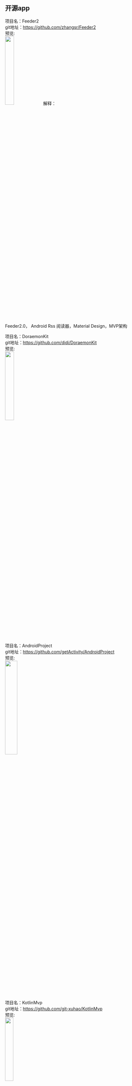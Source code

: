 
## 开源app<br>


项目名：Feeder2<br>
git地址：https://github.com/zhangsr/Feeder2<br>
预览:<br>
<img src="https://github.com/zhangsr/Image/raw/master/feeder_logo.png?raw=true" width="24%" />
解释：<br>
Feeder2.0， Android Rss 阅读器，Material Design，MVP架构<br>

项目名：DoraemonKit<br>
git地址：https://github.com/didi/DoraemonKit<br>
预览:<br>
<img src="https://camo.githubusercontent.com/9e864d979c437418e05e38fa314b461da0c56d52/68747470733a2f2f6a617665722e6f73732d636e2d7368616e676861692e616c6979756e63732e636f6d2f323031392f446f7261656d6f6e4b6974486f6d652e6a7067" width="24%" />

项目名：AndroidProject<br>
git地址：https://github.com/getActivity/AndroidProject<br>
预览:<br>
<img src="https://github.com/getActivity/AndroidProject/raw/master/picture/1.gif" width="28%" />

项目名：KotlinMvp<br>
git地址：https://github.com/git-xuhao/KotlinMvp<br>
预览:<br>
<img src="https://github.com/git-xuhao/KotlinMvp/raw/master/screenshot/kotlin-mvp-1.gif" width="23%" />

项目名：z_comic_new<br>
git地址：https://github.com/zhhr1122/z_comic_new<br>
预览:<br>
<img src="https://github.com/zhhr1122/ZElasticRefreshScrollView/raw/master/image/image1.gif?raw=true?raw=true" width="28%" />

项目名：CloudReader<br>
git地址：https://github.com/youlookwhat/CloudReader<br>
预览:<br>
<img src="https://github.com/youlookwhat/CloudReader/raw/master/file/page_gank_00.png" width="28%" />

项目名：Android-AlarmManagerClock<br>
git地址：https://github.com/loonggg/Android-AlarmManagerClock<br>
预览:<br>
<img src="https://raw.githubusercontent.com/loonggg/BlogImages/master/AlarmManager/ssdsfsdfs.gif" width="28%" />

项目名：DouYu<br>
git地址：https://github.com/TeamCodeForGit/DouYu<br>
预览:<br>
<img src="https://github.com/mykj/DouYu/raw/master/upload_image/DACCBB63F4390F462D498615DCAA4BC7.png" width="28%" />

项目名：PopularMovies<br>
git地址：https://github.com/vpaliyX/PopularMovies<br>
预览:<br>
<img src="https://github.com/vpaliyX/PopularMovies/raw/master/art/ezgif.com-video-to-gif(14).gif" width="28%" />

项目名：KingTV<br>
git地址：https://github.com/jenly1314/KingTV<br>
预览:<br>
<img src="https://github.com/jenly1314/KingTV/raw/master/pictures/gif.gif" width="28%" />

项目名：bilibili-android-client<br>
git地址：https://github.com/HotBitmapGG/bilibili-android-client<br>
预览:<br>
<img src="https://github.com/HotBitmapGG/bilibili-android-client/raw/master-x/art/03.png" width="30%" />

项目名：TranslateApp<br>
git地址：https://github.com/maoruibin/TranslateApp<br>
预览:<br>
<img src="https://camo.githubusercontent.com/30c31811825de0e59dea6c440bb1f186af26fa30/687474703a2f2f3778723967782e636f6d312e7a302e676c622e636c6f7564646e2e636f6d2f67642e676966" width="30%" />

项目名：Firebucket<br>
git地址：https://github.com/remychantenay/Firebucket<br>
预览:<br>
<img src="https://raw.githubusercontent.com/remychantenay/Firebucket/master/art/screenshots.jpg" width="30%" />


项目名：LabCoat<br>
git地址：https://github.com/Commit451/LabCoat<br>
预览:<br>
<img src="https://camo.githubusercontent.com/5658b591f82ab6ff2494bdf3a518fc74b57268c3/68747470733a2f2f6769746c61622e636f6d2f436f6d6d69743435312f4c6162436f61742f7261772f6d61737465722f6172742f73637265656e73686f742d312e706e67" width="30%" />

项目名：rebase-android<br>
git地址：https://github.com/drakeet/rebase-android<br>
预览:<br>
<img src="https://camo.githubusercontent.com/e94868f1f6f224e3478a7a1a26eafac258e3330f/687474703a2f2f7777312e73696e61696d672e636e2f6c617267652f38366532666638356779316663726a3332366e67796a32313869307830313032" width="39%" />

项目名：ListenerMusicPlayer<br>
git地址：https://github.com/hefuyicoder/ListenerMusicPlayer<br>
预览:<br>
<img src="https://github.com/hefuyicoder/ListenerMusicPlayer/raw/master/materials/screenshot.png" width="39%" />


项目名：UPMiss<br>
git地址：https://github.com/qiujuer/UPMiss<br>
预览:<br>
<img src="https://raw.githubusercontent.com/qiujuer/UPMiss/master/arts/shot.png" width="54%" />

项目名：boxing<br>
git地址：https://github.com/Bilibili/boxing<br>
预览:<br>
<img src="https://github.com/Bilibili/boxing/raw/master/screenshot/multi_image.webp" width="24%" />

项目名：plaid<br>
git地址：https://github.com/nickbutcher/plaid<br>
预览:<br>
<img src="https://github.com/nickbutcher/plaid/raw/master/screenshots/plaid_demo.gif" width="24%" />

项目名：PonyMusic<br>
git地址：https://github.com/wangchenyan/PonyMusic<br>
预览:<br>
<img src="https://raw.githubusercontent.com/wangchenyan/PonyMusic/master/app/src/main/res/drawable-xxhdpi/ic_launcher.png" width="24%" />

项目名：Translator<br>
git地址：https://github.com/marktony/Translator<br>
预览:<br>
<img src="https://github.com/marktony/Translator/raw/master/screenshots/0.png" width="30%" />

项目名：UGank<br>
git地址：https://github.com/Bakumon/UGank<br>
预览:<br>
<img src="https://github.com/Bakumon/UGank/raw/livedata/art/ugank.png" width="30%" />

项目名：remusic<br>
git地址：https://github.com/aa112901/remusic<br>
预览:<br>
<img src="https://github.com/aa112901/remusic/raw/master/screenshot/device-2016-08-18-213206.png" width="30%" />

项目名：HatkeMessenger<br>
git地址：https://github.com/webianks/HatkeMessenger<br>
预览:<br>
<img src="https://github.com/webianks/HatkeMessenger/raw/master/screens/screen2.png" width="30%" />

项目名：MusicBobber<br>
git地址：https://github.com/Cleveroad/MusicBobber<br>
预览:<br>
<img src="https://github.com/Cleveroad/MusicBobber/raw/master/images/demo.gif" width="30%" />

项目名：EZScreenshot<br>
git地址：https://github.com/zty5678/EZScreenshot<br>
预览:<br>
<img src="https://github.com/zty5678/EZScreenshot/raw/master/art/screenshots/3.png" width="30%" />

项目名：Puff-Android<br>
git地址：https://github.com/PuffOpenSource/Puff-Android<br>
预览:<br>
<img src="https://github.com/PuffOpenSource/Puff-Android/raw/master/img/screenshots/SC_08_KeyboardDialog.png" width="30%" />

项目名：KuaiChuan<br>
git地址：https://github.com/mayubao/KuaiChuan<br>
预览:<br>
<img src="https://github.com/mayubao/KuaiChuan/raw/master/ScreenShot/fs_1.gif" width="30%" />

项目名：AisenWeiBo<br>
git地址：https://github.com/wangdan/AisenWeiBo<br>
解释：<br>
新浪微博第三方Android客户端<br>
预览:<br>
<img src="https://github.com/wangdan/AisenWeibo/raw/master/resource/444.gif" width="30%" />

项目名：MyDiary<br>
git地址：https://github.com/erttyy8821/MyDiary<br>
解释：<br>
In the Movie "-your name.-" (君の名は。, 你的名字) , "My Diary" of android version is.<br>
预览:<br>
<img src="https://github.com/erttyy8821/MyDiary/raw/master/screenshot/s_0.png" width="30%" />

项目名：likequanmintv<br>
git地址：https://github.com/a371166028/likequanmintv<br>
解释：<br>
基于MVP的Retrofit2(okhttp3)+rxjava+dagger2+greendao+glide+rtmp直播。该项目系仿全民TV,属于独立开发者作品,仅供参考学习<br>
预览:<br>
<img src="https://camo.githubusercontent.com/aafb4558f73227e6f896edb55d2f9431932b3ac6/687474703a2f2f696d672e626c6f672e6373646e2e6e65742f3230313631323031303934383231393736" width="30%" />


项目名：jianshi<br>
git地址：https://github.com/wingjay/jianshi<br>
解释：<br>
A Full-Stack mobile app, including Android & Server, Simple-Poem 简诗. You can write poem in graceful & traditional Chinese style. http://www.jianshu.com/p/cf496fc408b2<br>
预览:<br>
<img src="https://github.com/wingjay/jianshi/raw/master/material/screenshots/with_phone/1.PNG" width="30%" />

项目名：FastApp<br>
git地址：https://github.com/closedevice/FastApp<br>
解释：<br>
FastApp是一个轻量级急速开发框架，基于Fragment+RxJava+Retrofit 2.0+Glide+Realm构建，采用Material Design设计风格，帮助开发者快速构建轻量级应用<br>
预览:<br>
<img src="https://raw.githubusercontent.com/closedevice/FastApp/master/screenshots/gan.png" width="30%" />

项目名：Potier<br>
git地址：https://github.com/florent37/Potier<br>
解释：<br>
Designed for Android Lollipop<br>
预览:<br>
<img src="https://raw.githubusercontent.com/florent37/Potier/master/screenshots/home1_small.png" width="30%" />

项目名：glucosio-android<br>
git地址：https://github.com/Glucosio/glucosio-android<br>
解释：<br>
Glucosio Android App<br>
预览:<br>
<img src="https://cloud.githubusercontent.com/assets/5623301/14087778/f02be08c-f52b-11e5-9ff3-15bc5670cddb.png" width="30%" />

项目名：BookReader<br>
git地址：https://github.com/JustWayward/BookReader<br>
解释：<br>
任阅小说阅读器，高仿追书神器，实现追书推荐、标签检索、翻书效果、文章阅读、缓存章节、日夜间模式、文本朗读等功能<br>
预览:<br>
<img src="https://github.com/JustWayward/BookReader/raw/master/screenshot/home_zhuishu.png?raw=true" width="30%" />

项目名：LingDong2.0<br>
git地址：https://github.com/zhoubowen-sky/LingDong2.0<br>
解释：<br>
“面对面文件快传”，Android端灵动快传，安卓互传文件，局域网，无网传输文件，Android，file transfer<br>
预览:<br>
<img src="https://github.com/zhoubowen-sky/LingDong2.0/raw/master/github-images-folder/yaokongdiannao.jpg" width="30%" />

项目名：Filmy<br>
git地址：https://github.com/salRoid/Filmy<br>
解释：<br>
Awesome material designed movie app powered by tmdb and trakt<br>
预览:<br>
<img src="https://camo.githubusercontent.com/c8c6ffb5294c3a1536bf928e3e0ab56fe699a2c6/687474703a2f2f7777772e77656269616e6b732e636f6d2f66696c6d792f66696c6d792e706e67" width="30%" />

项目名：Recovery<br>
git地址：https://github.com/Sunzxyong/Recovery<br>
解释：<br>
A crash recovery framework<br>
预览:<br>
<img src="https://camo.githubusercontent.com/62290027e0fe7bbd3863016bcf2e2942dc1b0a51/687474703a2f2f3778737778662e636f6d322e7a302e676c622e71696e697563646e2e636f6d2f626c6f672f5265636f766572795f6d61696e2e706e67" width="30%" />

项目名：fir.flight<br>
git地址：https://github.com/ryanhoo/fir.flight<br>
解释：<br>
An android version Test Flight by using the testing app distribution service provided by fir.im<br>
预览:<br>
<img src="https://github.com/ryanhoo/fir.flight/raw/develop/materials/Artboard-Overview-v2.0.png" width="30%" />

项目名：PixPic<br>
git地址：https://github.com/Yalantis/PixPic<br>
解释：<br>
PixPic, a Photo Editing App<br>
预览:<br>
<img src="https://github.com/Yalantis/PixPic/raw/master/Screenshots/5.5%20Device%204.jpg" width="30%" />

项目名：Gank<br>
git地址：https://github.com/JohnnyShieh/Gank<br>
解释：<br>
An unofficial client of gank.io, based on Flux pattern and Rx series.<br>
预览:<br>
<img src="https://github.com/JohnnyShieh/Gank/raw/master/screenshots/today.jpg" width="30%" />


项目名：EasyGank<br>
git地址：https://github.com/CaMnter/EasyGank<br>
解释：<br>
The project build framework based on the Rx series and MVP pattern. http://gank.io/ <br>
预览:<br>
<img src="https://camo.githubusercontent.com/249ddcb0d2d2063e51c71e172724e3f231b1c684/687474703a2f2f7777342e73696e61696d672e636e2f6c617267652f3030366c5045633967773166333074676634326e686a333161793239386e65352e6a7067" width="30%" />

项目名：Luban-Circle-Demo<br>
git地址：https://github.com/huijimuhe/Luban-Circle-Demo<br>
解释：<br>
仿朋友圈按顺序上传图片至七牛，基于luban算法压缩<br>
预览:<br>
<img src="https://github.com/huijimuhe/Luban-Circle-Demo/raw/master/art/device-2016-08-05-122301.png" width="30%" />

项目名：Notes<br>
git地址：https://github.com/lguipeng/Notes<br>
解释：<br>
Material Design Notes App<br>
预览:<br>
<img src="https://github.com/lguipeng/Notes/raw/master/screenshot/screenshot_2.png" width="30%" />

项目名：android-cube-app<br>
git地址：https://github.com/liaohuqiu/android-cube-app<br>
解释：<br>
http://cube-sdk.liaohuqiu.net/<br>
预览:<br>
<img src="https://camo.githubusercontent.com/a841fc83f71eb2e3c2438ecf8ca672b280ccb519/687474703a2f2f737261696e2d6769746875622e71696e6975646e2e636f6d2f6c6f61642d6d6f72652f6c6f61642d6d6f72652d666f722d6c6973742d766965772e676966" width="30%" />

项目名：OpenLauncher<br>
git地址：https://github.com/Benny-Kok/OpenLauncher<br>
解释：<br>
Android open source launcher project (Active)<br>
预览:<br>
<img src="https://github.com/Benny-Kok/OpenLauncher/raw/alpha2/DisplayPictures/p2.jpg" width="30%" />

项目名：toilet<br>
git地址：https://github.com/vczero/toilet<br>
解释：<br>
厕所在哪（React Native App）<br>
预览:<br>
<img src="https://github.com/vczero/toilet/raw/master/map.png" width="30%" />

项目名：fangDouYu<br>
git地址：https://github.com/cokuscz/fangDouYu<br>
解释：<br>
仿斗鱼app 采用mvp dagger2+retrofit2+rx＋glide<br>



项目名：ferro<br>
git地址：https://github.com/MaksTuev/ferro<br>
解释：<br>
Simple and powerful MVP library for Android<br>
演示:<br>
<img src="https://github.com/MaksTuev/ferro/raw/master/ferro.gif" width="30%" />


项目名：rxjava-webservice-example<br>
git地址：https://github.com/mutexkid/rxjava-webservice-example<br>
解释：<br>
simple comparison between Retrofit with & without RxJava<br>


项目名：AndroidMVPSample<br>
git地址：https://github.com/WuXiaolong/AndroidMVPSample<br>
预览:<br>
<img src="https://camo.githubusercontent.com/d85d22f75cea33eea01829b448c7251ff093f2c7/687474703a2f2f3771356332682e636f6d312e7a302e676c622e636c6f7564646e2e636f6d2f416e64726f696450726f6772616d6d65724c6f676f2e6a7067" width="30%" />

项目名：Material-Movies<br>
git地址：https://github.com/saulmm/Material-Movies<br>
预览:<br>
<img src="https://camo.githubusercontent.com/cb1a7ead648dd745e5b3e4a2600f24a8dc37bbe7/687474703a2f2f616e64726f636f64652e65732f77702d636f6e74656e742f75706c6f6164732f323031352f30332f66616d696c79322e706e67" width="30%" />

项目名：NHentai-android<br>
git地址:https://github.com/FengMoeTeam/NHentai-android<br>
预览:<br>
<img src="https://github.com/FengMoeTeam/NHentai-android/raw/master/art/screenshot_main.png" width="30%"/><br>

项目名：PaperAirplane-Dev-Team/BlackLight<br>
git地址:https://github.com/PaperAirplane-Dev-Team/BlackLight<br>
解释:<br>
A light Sina Weibo client for Android https://black.lighting<br>

项目名：OpenEyes<br>
git地址:https://github.com/xiaohaibin/OpenEyes<br>
预览:<br>
<img src="https://github.com/xiaohaibin/OpenEyes/raw/master/screenshots/001.jpg" width="30%"/><br>

项目名：MoeQuest<br>
git地址:https://github.com/HotBitmapGG/MoeQuest<br>
预览:<br>
<img src="https://github.com/HotBitmapGG/MoeQuest/raw/master/art/bg.jpg?raw=true" width="30%"/><br>

项目名：Constraints<br>
git地址:https://github.com/hitherejoe/Constraints<br>
预览:<br>
<img src="https://github.com/hitherejoe/Constraints/raw/master/images/constraintlayout.png" width="30%"/><br>

项目名：CoCoin<br>
git地址:https://github.com/Nightonke/CoCoin<br>
预览:<br>
<img src="https://github.com/Nightonke/CoCoin/raw/master/PNG/CoCoin_White_Bg.png" width="30%"/><br>

项目名：T-MVP<br>
git地址:https://github.com/north2014/T-MVP<br>
预览:<br>
<img src="https://camo.githubusercontent.com/8f5227054ccf8722ed44796d3e76bc5619e2cc6f/687474703a2f2f75706c6f61642d696d616765732e6a69616e7368752e696f2f75706c6f61645f696d616765732f3735313836302d306263633062343963336162313361332e6a70673f696d6167654d6f6772322f6175746f2d6f7269656e742f7374726970253743696d61676556696577322f322f772f31323430" width="30%"/><br>

项目名：murmur<br>
git地址:https://github.com/nekocode/murmur<br>
预览:<br>
<img src="https://github.com/nekocode/murmur/raw/master/art/screenshot3.png" width="30%"/><br>

项目名：CarAssistant<br>
git地址:https://github.com/qyxxjd/CarAssistant<br>
预览:<br>
<img src="https://github.com/qyxxjd/CarAssistant/raw/master/screenshots/Screenshot001.png?raw=true" width="30%"/><br>

项目名：520Linkee<br>
git地址:https://github.com/GrayJIAXU/520Linkee<br>
预览:<br>
<img src="https://camo.githubusercontent.com/73c04ce59469697bfc1ee6987a031f8b9bf8a294/687474703a2f2f75706c6f61642d696d616765732e6a69616e7368752e696f2f75706c6f61645f696d616765732f323030343336322d616364393736356633386161363962372e706e673f696d6167654d6f6772322f6175746f2d6f7269656e742f7374726970253743696d61676556696577322f322f772f31323430" width="30%"/><br>


项目名：open-event-android<br>
git地址:https://github.com/fossasia/open-event-android<br>
预览:<br>
<img src="https://camo.githubusercontent.com/e849f761ca58613ef4c669e61c35e35c5ab87f9c/68747470733a2f2f696d672e796f75747562652e636f6d2f76692f6e354734797733742d2d552f302e6a7067" width="30%"/><br>

项目名：react-native-demo<br>
git地址:https://github.com/Trinea/react-native-demo<br>
预览:<br>
<img src="https://camo.githubusercontent.com/14ad31d130082a6bf1081dac0af551d59091c1a3/687474703a2f2f702e636f64656b6b2e636f6d2f696d616765732f77656978696e2d636f64656b6b2d3136302e6a7067" width="30%"/><br>

项目名：SuperMvp<br>
git地址:https://github.com/liuyanggithub/SuperMvp<br>
预览:<br>
<img src="https://github.com/liuyanggithub/SuperMvp/raw/master/picture1.gif" width="30%"/><br>

项目名：MarkdownEditors<br>
git地址:https://github.com/qinci/MarkdownEditors<br>
预览:<br>
<img src="https://github.com/qinci/MarkdownEditors/raw/master/image/image_new_01.jpg" width="30%"/><br>

项目名：SeeWeather<br>
git地址:https://github.com/xcc3641/SeeWeather<br>
预览:<br>
<img src="https://github.com/xcc3641/SeeWeather/raw/master/images/day.png" width="30%"/><br>

项目名：ignite<br>
git地址:https://github.com/infinitered/ignite<br>
预览:<br>
<img src="https://github.com/infinitered/ignite/raw/master/_art/screens.gif" width="30%"/><br>

项目名：PackageTracker<br>
git地址:https://github.com/fython/PackageTracker<br>
预览:<br>
<img src="https://github.com/fython/PackageTracker/raw/master/art/web_hi_res_512.png" width="30%"/><br>

项目名：EasyWeather<br>
git地址:https://github.com/code-crusher/EasyWeather<br>
预览:<br>
<img src="https://github.com/code-crusher/EasyWeather/raw/master/images/screenshot.png" width="30%"/><br>

项目名：quill<br>
git地址:https://github.com/vickychijwani/quill<br>
预览:<br>
<img src="https://github.com/vickychijwani/quill/raw/master/screenshots/demo.gif" width="30%"/><br>

项目名：BookShelf<br>
git地址:https://github.com/iHaPBoy/BookShelf<br>
预览:<br>
<img src="https://camo.githubusercontent.com/52dad44165bc8cfdbec1214f9008dcce0539967e/687474703a2f2f7777312e73696e61696d672e636e2f6c617267652f303036744e6252776a77316635386e7575337163786a33306a303069636d7976" width="30%"/><br>


项目名：RxWeather<br>
git地址:https://github.com/SmartDengg/RxWeather<br>
预览:<br>
<img src="https://github.com/SmartDengg/RxWeather/raw/master/images/RxWeather.gif" width="30%" /><br>

项目名：material-intro<br>
git地址:https://github.com/HeinrichReimer/material-intro<br>
预览:<br>
<img src="https://camo.githubusercontent.com/c0837d13fd6f45b0f77b9723962d3716abac188e/687474703a2f2f692e696d6775722e636f6d2f686d686e7a55622e706e67" width="30%" /><br>

项目名：talalarmo<br>
git地址:https://github.com/trikita/talalarmo<br>
预览:<br>
<img src="https://github.com/trikita/talalarmo/raw/master/artwork/setting-alarm.png"width="30%"  /><br>

项目名：Weather-Lite<br>
git地址:https://github.com/ZhangQinglian/Weather-Lite<br>
预览:<br>
<img src="https://camo.githubusercontent.com/3b934017c8122e0b8301c26543ac8ed56dac5458/687474703a2f2f37787072676e2e636f6d312e7a302e676c622e636c6f7564646e2e636f6d2f6465766963652d323031362d30352d31372d3137333131352e706e67"width="30%"  /><br>

项目名：V2EX<br>
git地址:https://github.com/zzhoujay/V2EX<br>
预览:<br>
<img src="https://camo.githubusercontent.com/dc95dc01c861cb6cde98a9dfdb92cf49b0555407/687474703a2f2f6769742e6f736368696e612e6e65742f75706c6f6164732f696d616765732f323031352f303732382f3230333531355f64386430323635315f3134313030392e706e67" width="30%" /><br>



项目名：WeexOne<br>
git地址: https://github.com/dodola/WeexOne<br>
预览:<br>
<img src="https://github.com/dodola/WeexOne/raw/master/images/1.png" width="30%" /><br>

项目名：YouJoin-Android<br>
git地址: https://github.com/FreedomZZQ/YouJoin-Android<br>
预览:<br>
<img src="https://camo.githubusercontent.com/f1696632a3b0c5b501ef04120c021dc50df07542/687474703a2f2f37767a726a302e636f6d312e7a302e676c622e636c6f7564646e2e636f6d2f796f756a6f696e2d616e64726f69642d312d77656c636f6d652e706e673f696d616765566965772f322f772f343030" width="30%" /><br>


项目名：Omni-Notes<br>
git地址: https://github.com/federicoiosue/Omni-Notes<br>
预览:<br>
<img src="https://raw.githubusercontent.com/federicoiosue/Omni-Notes/develop/etc/play_store_pics/02.png" width="30%" /><br>

项目名：GanHuoIO<br>
git地址: https://github.com/burgessjp/GanHuoIO<br>
预览:<br>
<img src="https://camo.githubusercontent.com/5705342b90d614dc2c675da9be36c7c6d27df5b5/687474703a2f2f75706c6f61642d696d616765732e6a69616e7368752e696f2f75706c6f61645f696d616765732f3632333530342d336137353433653465363530636434612e6a70673f696d6167654d6f6772322f6175746f2d6f7269656e742f7374726970253743696d61676556696577322f322f772f31323430" width="30%" /><br>

项目名：BiliPlayer<br>
git地址: https://github.com/liujia95/BiliPlayer<br>
预览:<br>
<img src="https://camo.githubusercontent.com/bef8fe75d16ddc0950a98a437b221d9103e0f364/687474703a2f2f692e696d6775722e636f6d2f42766b6978716c2e6a7067" width="30%" /><br>

项目名：Mondroid<br>
git地址: https://github.com/hitherejoe/Mondroid<br>
预览:<br>
<img src="https://github.com/hitherejoe/Mondroid/raw/master/images/mondroid_screens.png" width="30%" /><br>

项目名：Girls<br>
git地址: https://github.com/Gracker/Girls<br>
预览:<br>
<img src="https://github.com/Gracker/Girls/raw/master/preview/preview_girls.png" /><br>

项目名：OhMyBiliBili<br>
git地址: https://github.com/HotBitmapGG/OhMyBiliBili<br>
预览:<br>
<img src="https://github.com/HotBitmapGG/OhMyBiliBili/raw/OhMyBiliBili/bilibiliPic/01.jpg?raw=true" width="30%" /><br>

项目名：onyx<br>
git地址: https://github.com/hanuor/onyx<br>
预览:<br>
<img src="https://github.com/hanuor/onyx/raw/master/anim2.gif" width="30%" /><br>

项目名：Tiny-note<br>
git地址: https://github.com/gougouccnu/Tiny-note<br>
预览:<br>
<img src="https://camo.githubusercontent.com/51090a107b7f51acc18692c8944d02bf786ce806/687474703a2f2f6f38316c6a68656a662e626b742e636c6f7564646e2e636f6d2f6e6577506963332e6a70673f696d61676556696577322f312f772f3237302f682f3438302f712f3735" width="30%" /><br>

项目名：Android-Material-Themes-Demo<br>
git地址: https://github.com/StevenByle/Android-Material-Themes-Demo<br>
预览:<br>
<img src="https://github.com/StevenByle/Android-Material-Themes-Demo/raw/master/README%20Content/Material%20Theme%20Variations.png" width="30%" /><br>

项目名：BaseAnimation<br>
git地址: https://github.com/z56402344/BaseAnimation<br>
预览:<br>
<img src="https://camo.githubusercontent.com/88cc44e21784fdeb62c90d1cf9b0d0baa16a626b/687474703a2f2f696d672e626c6f672e6373646e2e6e65742f3230313430323130323232313336353738" width="30%" /><br>

项目名：WeiBo<br>
git地址: https://github.com/wenmingvs/WeiBo<br>
预览:<br>
<img src="https://camo.githubusercontent.com/975ec2a5125d79881b712579495f49d74cec989c/687474703a2f2f7777312e73696e61696d672e636e2f6d773639302f3639316363313531677731663372746e3033696d626a323037693064637766662e6a7067" width="30%" /><br>

项目名：H-Viewer<br>
git地址: https://github.com/PureDark/H-Viewer<br>
预览:<br>
<img src="https://github.com/PureDark/H-Viewer/raw/master/images/1.png" width="30%" /><br>

项目名：HeartBeat<br>
git地址: https://github.com/maxiee/HeartBeat<br>
预览:<br>
<img src="https://github.com/maxiee/HeartBeat/raw/master/screenshot.png" width="30%" /><br>

项目名：awesome-android-ui<br>
git地址：https://github.com/wasabeef/awesome-android-ui<br>
预览:<br>
無，收納項目，吊的起飛<br>

项目名：stock-hawk-app<br>
git地址：https://github.com/DmitryMalkovich/stock-hawk-app<br>
预览:<br>
<img src="https://cloud.githubusercontent.com/assets/2931932/15270441/95bb27c6-1a28-11e6-8534-fdb3d9c13b8d.png" width="30%" /><br>

项目名 :Douya<br>
git地址：https://github.com/DreaminginCodeZH/Douya<br>
预览:<br>
<img src="https://github.com/DreaminginCodeZH/Douya/raw/master/screenshot/00-main.png" width="30%" /><br>

项目名：visual-goodies<br>
git地址：https://github.com/alexive/visual-goodies<br>
预览:<br>
![](https://github.com/alexive/visual-goodies/raw/master/images/sample1.gif) <br>

项目名：CNBlog<br>
git地址：https://github.com/yjxandroid/CNBlog<br>
预览:<br>
![](https://camo.githubusercontent.com/0e83d2951476b3105b4e248771770e95a9988eb1/687474703a2f2f7777312e73696e61696d672e636e2f6c617267652f61313734633633336777316572723139776b78377767323062343068736e70642e676966) <br>

项目名：Girls<br>
git地址：https://github.com/flyou/Girls<br>
预览:<br>
<img src="https://camo.githubusercontent.com/dad20e62ad7b0ef408b10b3f4f668602f666cb30/687474703a2f2f37786c3764792e636f6d312e7a302e676c622e636c6f7564646e2e636f6d2f6465766963652d323031362d30342d32322d3030333534342e706e67" width="30%" /><br>

项目名：SimplifyReader<br>
git地址:https://github.com/SkillCollege/SimplifyReader<br>
预览:<br>
<img src="https://raw.githubusercontent.com/SkillCollege/server/master/SimplifyReader/images/project.gif" width="30%" /><br>

项目名：superCleanMaster<br>
git地址:https://github.com/joyoyao/superCleanMaster<br>
预览:<br>
<img src="https://github.com/joyoyao/superCleanMaster/raw/master/screenshot/home.jpg" width="30%" /><br>

项目名：f8app<br>
git地址：https://github.com/fbsamples/f8app<br>
预览:<br>
<img src="https://github.com/fbsamples/f8app/raw/master/.github/screenshot-app@2x.png" width="30%" /><br>

项目名：Baby<br>
git地址：https://github.com/rogerou/Baby<br>
预览:<br>
<img src="https://github.com/rogerou/Baby/raw/master/art/Screenshot_20160214-173027.png" width="30%" /><br>


项目名：popular-movies-app<br>
git地址：https://github.com/DmitryMalkovich/popular-movies-app<br>
预览:<br>
<img src="https://cloud.githubusercontent.com/assets/2931932/14224948/c983f498-f8b8-11e5-98d4-ef084e4ad34b.png" width="30%" /><br>



项目名：MicroReader<br>
git地址：https://github.com/YiuChoi/MicroReader<br>
预览:<br>
<img src="https://github.com/YiuChoi/MicroReader/raw/master/screenshot/Screenshot_20160503-085853.png" width="30%" />

项目名：DanmakuFlameMaster<br>
git地址https://github.com/Bilibili/DanmakuFlameMaster<br>
预览:<br>
<img src="https://camo.githubusercontent.com/5d619b8e479e2c618150278cad3eb1c8e6a1d36d/68747470733a2f2f7261772e6769746875622e636f6d2f637469616f2f637469616f2e6769746875622e696f2f6d61737465722f696d616765732f617070732f62696c692e706e673f7261773d74727565" width="30%" />

项目名：AndroidRuler<br>
git地址：
https://github.com/dalong982242260/AndroidRuler<br>
解释:<br>
android自定义尺子收集demo<br>
预览：<br>
<img src="https://github.com/dalong982242260/AndroidRuler/raw/master/img/ruler_3.png" width="30%" />

项目名：XhsWelcomeAnim<br>
git地址：https://github.com/w446108264/XhsWelcomeAnim<br>
预览:<br>
<img src="https://raw.githubusercontent.com/w446108264/XhsWelcomeAnim/master/output/show.gif" width="30%" />

项目名：Meizhi<br>
git地址：https://github.com/drakeet/Meizhi<br>
预览:<br>
<img src="https://github.com/drakeet/Meizhi/raw/master/screenshots/s0.png" width="30%" />

项目名：RXRetrofitDaggerMvpDemo<br>
git地址：https://github.com/tuozhaobing/RXRetrofitDaggerMvpDemo<br>
预览:<br>
![](https://github.com/tuozhaobing/RXRetrofitDaggerMvpDemo/raw/master/ScreenShots/2016-04-12%2000:57:09屏幕截图.png) <br>

项目名：PhotoNoter<br>
git地址：https://github.com/yydcdut/PhotoNoter<br>
预览:<br>
<img src="https://raw.githubusercontent.com/yydcdut/PhotoNoter/master/screenshot/animation.gif" width="30%" />

项目名：CNode-Material-Design<br>
git地址：https://github.com/TakWolf/CNode-Material-Design<br>
预览:<br>
<img src="https://github.com/TakWolf/CNode-Material-Design/raw/develop/art/screenshot_s02.png" width="30%" />


项目名：Moose<br>
git地址：https://github.com/Harlber/Moose<br>
预览:<br>
<img src="https://github.com/Harlber/Moose/raw/master/art/image_drawer.png" width="30%" />

项目名：GeometricWeather<br>
git地址：https://github.com/WangDaYeeeeee/GeometricWeather<br>
预览:<br>
<img src="https://github.com/WangDaYeeeeee/GeometricWeather/raw/master/work/preview_header.png" width="30%" />

